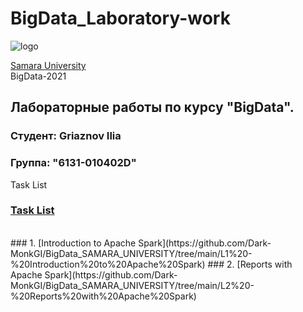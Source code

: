 # BigData_Laboratory-work 
![logo](https://ssau.ru/pagefiles/of_docs/Firm%20blocks_left-gorizont_naimenovanie_Rus.png)

[Samara University](https://ssau.ru/) <br/>
BigData-2021
## Лабораторные работы по курсу "BigData".
### Студент: Griaznov Ilia
### Группа: "6131-010402D"
Task List
### [Task List](https://github.com/Dark-MonkGI/BigData_SAMARA_UNIVERSITY/tree/main/Task%20Laboratory-work)<br/>
<br/>
### 1. [Introduction to Apache Spark](https://github.com/Dark-MonkGI/BigData_SAMARA_UNIVERSITY/tree/main/L1%20-%20Introduction%20to%20Apache%20Spark)
### 2. [Reports with Apache Spark](https://github.com/Dark-MonkGI/BigData_SAMARA_UNIVERSITY/tree/main/L2%20-%20Reports%20with%20Apache%20Spark)



